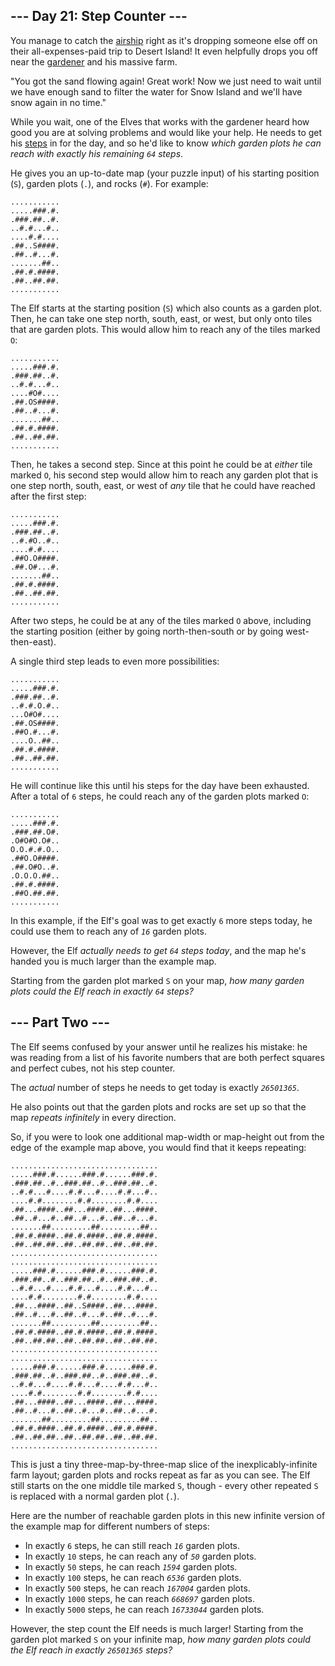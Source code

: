 <article class="day-desc"><h2>--- Day 21: Step Counter ---</h2><p>You manage to catch the <a href="7">airship</a> right as it's dropping someone else off on their all-expenses-paid trip to Desert Island! It even helpfully drops you off near the <a href="5">gardener</a> and his massive farm.</p>
<p>"You got the sand flowing again! Great work! Now we just need to wait until we have enough sand to filter the water for Snow Island and we'll have snow again in no time."</p>
<p>While you wait, one of the Elves that works with the gardener heard how good you are at solving problems and would like your help. He needs to get his <a href="https://en.wikipedia.org/wiki/Pedometer" target="_blank">steps</a> in for the day, and so he'd like to know <em>which garden plots he can reach with exactly his remaining <code>64</code> steps</em>.</p>
<p>He gives you an up-to-date map (your puzzle input) of his starting position (<code>S</code>), garden plots (<code>.</code>), and rocks (<code>#</code>). For example:</p>
<pre><code>...........
.....###.#.
.###.##..#.
..#.#...#..
....#.#....
.##..S####.
.##..#...#.
.......##..
.##.#.####.
.##..##.##.
...........
</code></pre>
<p>The Elf starts at the starting position (<code>S</code>) which also counts as a garden plot. Then, he can take one step north, south, east, or west, but only onto tiles that are garden plots. This would allow him to reach any of the tiles marked <code>O</code>:</p>
<pre><code>...........
.....###.#.
.###.##..#.
..#.#...#..
....#O#....
.##.OS####.
.##..#...#.
.......##..
.##.#.####.
.##..##.##.
...........
</code></pre>
<p>Then, he takes a second step. Since at this point he could be at <em>either</em> tile marked <code>O</code>, his second step would allow him to reach any garden plot that is one step north, south, east, or west of <em>any</em> tile that he could have reached after the first step:</p>
<pre><code>...........
.....###.#.
.###.##..#.
..#.#O..#..
....#.#....
.##O.O####.
.##.O#...#.
.......##..
.##.#.####.
.##..##.##.
...........
</code></pre>
<p>After two steps, he could be at any of the tiles marked <code>O</code> above, including the starting position (either by going north-then-south or by going west-then-east).</p>
<p>A single third step leads to even more possibilities:</p>
<pre><code>...........
.....###.#.
.###.##..#.
..#.#.O.#..
...O#O#....
.##.OS####.
.##O.#...#.
....O..##..
.##.#.####.
.##..##.##.
...........
</code></pre>
<p>He will continue like this until his steps for the day have been exhausted. After a total of <code>6</code> steps, he could reach any of the garden plots marked <code>O</code>:</p>
<pre><code>...........
.....###.#.
.###.##.O#.
.O#O#O.O#..
O.O.#.#.O..
.##O.O####.
.##.O#O..#.
.O.O.O.##..
.##.#.####.
.##O.##.##.
...........
</code></pre>
<p>In this example, if the Elf's goal was to get exactly <code>6</code> more steps today, he could use them to reach any of <code><em>16</em></code> garden plots.</p>
<p>However, the Elf <em>actually needs to get <code>64</code> steps today</em>, and the map he's handed you is much larger than the example map.</p>
<p>Starting from the garden plot marked <code>S</code> on your map, <em>how many garden plots could the Elf reach in exactly <code>64</code> steps?</em></p>
</article><article class="day-desc"><h2 id="part2">--- Part Two ---</h2><p>The Elf seems confused by your answer until he realizes his mistake: he was reading from a <span title="Next up: 729.">list</span> of his favorite numbers that are both perfect squares and perfect cubes, not his step counter.</p>
<p>The <em>actual</em> number of steps he needs to get today is exactly <code><em>26501365</em></code>.</p>
<p>He also points out that the garden plots and rocks are set up so that the map <em>repeats infinitely</em> in every direction.</p>
<p>So, if you were to look one additional map-width or map-height out from the edge of the example map above, you would find that it keeps repeating:</p>
<pre><code>.................................
.....###.#......###.#......###.#.
.###.##..#..###.##..#..###.##..#.
..#.#...#....#.#...#....#.#...#..
....#.#........#.#........#.#....
.##...####..##...####..##...####.
.##..#...#..##..#...#..##..#...#.
.......##.........##.........##..
.##.#.####..##.#.####..##.#.####.
.##..##.##..##..##.##..##..##.##.
.................................
.................................
.....###.#......###.#......###.#.
.###.##..#..###.##..#..###.##..#.
..#.#...#....#.#...#....#.#...#..
....#.#........#.#........#.#....
.##...####..##..S####..##...####.
.##..#...#..##..#...#..##..#...#.
.......##.........##.........##..
.##.#.####..##.#.####..##.#.####.
.##..##.##..##..##.##..##..##.##.
.................................
.................................
.....###.#......###.#......###.#.
.###.##..#..###.##..#..###.##..#.
..#.#...#....#.#...#....#.#...#..
....#.#........#.#........#.#....
.##...####..##...####..##...####.
.##..#...#..##..#...#..##..#...#.
.......##.........##.........##..
.##.#.####..##.#.####..##.#.####.
.##..##.##..##..##.##..##..##.##.
.................................
</code></pre>
<p>This is just a tiny three-map-by-three-map slice of the inexplicably-infinite farm layout; garden plots and rocks repeat as far as you can see. The Elf still starts on the one middle tile marked <code>S</code>, though - every other repeated <code>S</code> is replaced with a normal garden plot (<code>.</code>).</p>
<p>Here are the number of reachable garden plots in this new infinite version of the example map for different numbers of steps:</p>
<ul>
<li>In exactly <code>6</code> steps, he can still reach <code><em>16</em></code> garden plots.</li>
<li>In exactly <code>10</code> steps, he can reach any of <code><em>50</em></code> garden plots.</li>
<li>In exactly <code>50</code> steps, he can reach <code><em>1594</em></code> garden plots.</li>
<li>In exactly <code>100</code> steps, he can reach <code><em>6536</em></code> garden plots.</li>
<li>In exactly <code>500</code> steps, he can reach <code><em>167004</em></code> garden plots.</li>
<li>In exactly <code>1000</code> steps, he can reach <code><em>668697</em></code> garden plots.</li>
<li>In exactly <code>5000</code> steps, he can reach <code><em>16733044</em></code> garden plots.</li>
</ul>
<p>However, the step count the Elf needs is much larger! Starting from the garden plot marked <code>S</code> on your infinite map, <em>how many garden plots could the Elf reach in exactly <code>26501365</code> steps?</em></p>
</article>